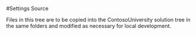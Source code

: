#Settings Source

Files in this tree are to be copied into the ContosoUniversity solution
tree in the same folders and modified as necessary for local development.
